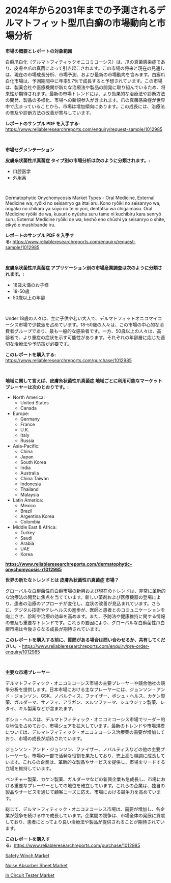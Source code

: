 <p><h1>2024年から2031年までの予測されるデルマトフィット型爪白癬の市場動向と市場分析</h1></p><p><strong>市場の概要とレポートの対象範囲</strong></p>
<p><p>白癬爪白化（デルマトフィティックオニコミコーシス）は、爪の真菌感染症であり、皮膚や爪の真菌によって引き起こされます。この市場の将来と現在の見通しは、現在の市場成長分析、市場予測、および最新の市場動向を含みます。白癬爪白化市場は、予測期間中に年率5.7％で成長すると予想されています。この市場は、製薬会社や医療機関が新たな治療法や製品の開発に取り組んでいるため、将来性が期待されます。最新の市場トレンドには、より効果的な治療法や診断方法の開発、製品の多様化、市場への新規参入が含まれます。爪の真菌感染症が世界中で広まっていることから、市場は増加傾向にあります。この成長には、治療法の普及や診断方法の改善が寄与しています。</p></p>
<p><strong>レポートのサンプル PDF を入手する:</strong> <a href="https://www.reliableresearchreports.com/enquiry/request-sample/1012985">https://www.reliableresearchreports.com/enquiry/request-sample/1012985</a></p>
<p>&nbsp;</p>
<p><strong>市場セグメンテーション</strong></p>
<p><strong>皮膚糸状菌性爪真菌症 タイプ別の市場分析は次のように分類されます。:</strong></p>
<p><ul><li>口腔医学</li><li>外用薬</li></ul></p>
<p>&nbsp;</p>
<p><p>Dermatophytic Onychomycosis Market Types - Oral Medicine, External Medicine wa, ryōiki no seisanryo ga ittai aru. Kono ryōiki no seisanryo wa, ongaku no chikara ya sōyō no te ni yori, dentatsu wa chigaimasu. Oral Medicine ryōiki de wa, kusuri o nyūshu suru tame ni kuchibiru kara senryō suru. External Medicine ryōiki de wa, keshō eno chūshi ya seisanryo o shite, eikyō o mushibande iru.</p></p>
<p><strong>レポートのサンプル PDF を入手する:</strong>&nbsp;<a href="https://www.reliableresearchreports.com/enquiry/request-sample/1012985">https://www.reliableresearchreports.com/enquiry/request-sample/1012985</a></p>
<p>&nbsp;</p>
<p><strong> 皮膚糸状菌性爪真菌症 アプリケーション別の市場産業調査は次のように分類されます。:</strong></p>
<p><ul><li>18歳未満のお子様</li><li>18-50歳</li><li>50歳以上の年齢</li></ul></p>
<p>&nbsp;</p>
<p><p>Under 18歳の人々は、主に子供や若い大人で、デルマトフィットオニコマイコーシス市場で少数派を占めています。18-50歳の人々は、この市場の中心的な消費者グループであり、最も一般的な感染者です。一方、50歳以上の人々は、高齢者で、より重症の症状を示す可能性があります。それぞれの年齢層に応じた適切な治療法や予防策が必要です。</p></p>
<p><strong>このレポートを購入する:</strong>&nbsp; <a href="https://www.reliableresearchreports.com/purchase/1012985">https://www.reliableresearchreports.com/purchase/1012985</a></p>
<p>&nbsp;</p>
<p><strong>地域に関して言えば、皮膚糸状菌性爪真菌症 地域ごとに利用可能なマーケットプレーヤーは次のとおりです。:</strong></p>
<p><ul>
    <li>
        North America:
        <ul>
            <li>United States</li>
            <li>Canada</li>
        </ul>
    </li>
    <li>
        Europe:
        <ul>
            <li>Germany</li>
            <li>France</li>
            <li>U.K.</li>
            <li>Italy</li>
            <li>Russia</li>
        </ul>
    </li>
    <li>
        Asia-Pacific:
        <ul>
            <li>China</li>
            <li>Japan</li>
            <li>South Korea</li>
            <li>India</li>
            <li>Australia</li>
            <li>China Taiwan</li>
            <li>Indonesia</li>
            <li>Thailand</li>
            <li>Malaysia</li>
        </ul>
    </li>
    <li>
        Latin America:
        <ul>
            <li>Mexico</li>
            <li>Brazil</li>
            <li>Argentina Korea</li>
            <li>Colombia</li>
        </ul>
    </li>
    <li>
        Middle East & Africa:
        <ul>
            <li>Turkey</li>
            <li>Saudi</li>
            <li>Arabia</li>
            <li>UAE</li>
            <li>Korea</li>
        </ul>
    </li>
    </ul></p>
<p><strong><a href="https://www.reliableresearchreports.com/dermatophytic-onychomycosis-r1012985">https://www.reliableresearchreports.com/dermatophytic-onychomycosis-r1012985</a></strong>&nbsp;</p>
<p><strong>世界の新たなトレンドとは 皮膚糸状菌性爪真菌症 市場？</strong></p>
<p><p>グローバルな白癬菌性爪白癬市場の新興および現在のトレンドは、非常に革新的な治療法の開発に焦点を当てています。新しい薬剤および医療機器の登場により、患者の治療のアプローチが変化し、症状の改善が見込まれています。さらに、デジタル技術やテレヘルスの進歩が、医師と患者とのコミュニケーションを向上させ、診断や治療の効率を高めます。また、予防法や健康維持に関する情報の普及も重要なトレンドです。これらの要因により、グローバルな白癬菌性爪白癬市場は今後さらなる成長が期待されています。</p></p>
<p><strong>このレポートを購入する前に、質問がある場合は問い合わせるか、共有してください。</strong>- <a href="https://www.reliableresearchreports.com/enquiry/pre-order-enquiry/1012985">https://www.reliableresearchreports.com/enquiry/pre-order-enquiry/1012985</a></p>
<p>&nbsp;</p>
<p><strong>主要な市場プレーヤー</strong></p>
<p><p>デルマトフィティック・オニコミコーシス市場の主要プレーヤーや競合他社の競争分析を提供します。日本市場における主なプレーヤーには、ジョンソン・アンド・ジョンソン、GSK、ノバルティス、ファイザー、ボシュ・ヘルス、カケン製薬、ガルダーマ、サノフィ、アラガン、メルツファーマ、シュウジェン製薬、レタイ、キル製薬などが含まれます。</p><p>ボシュ・ヘルスは、デルマトフィティック・オニコミコーシス市場でリーダー的な地位を占めており、市場シェアを拡大しています。最新のトレンドや市場規模については、デルマトフィティック・オニコミコーシス治療薬の需要が増加しており、市場の成長が期待されています。</p><p>ジョンソン・アンド・ジョンソン、ファイザー、ノバルティスなどの他の主要プレーヤーも、市場の一部で活発な役割を果たしており、売上高も順調に成長しています。これらの企業は、革新的な製品やサービスを提供し、市場をリードする立場を維持しています。</p><p>ベンチャー製薬、カケン製薬、ガルダーマなどの新興企業も急成長し、市場における重要なプレーヤーとしての地位を確立しています。これらの企業は、独自の製品やサービスを通じて顧客ニーズに応え、市場における競争力を高めています。</p><p>総じて、デルマトフィティック・オニコミコーシス市場は、需要が増加し、各企業が競争を続ける中で成長しています。企業間の競争は、市場全体の発展に貢献しており、患者にとってより良い治療法や製品が提供されることが期待されています。</p></p>
<p><strong>このレポートを購入する:</strong>&nbsp;&nbsp;<a href="https://www.reliableresearchreports.com/purchase/1012985">https://www.reliableresearchreports.com/purchase/1012985</a></p>
<p><p><a href="https://github.com/YashRP12/Market-Research-Report-List-4/blob/main/safety-winch-market.md">Safety Winch Market</a></p><p><a href="https://www.linkedin.com/pulse/noise-absorber-sheet-market-furnishes-information-share-trends-m8mwf?trackingId=pIkEyDHyQmrvDe%2B6GvHdoA%3D%3D">Noise Absorber Sheet Market</a></p><p><a href="https://www.linkedin.com/pulse/circuit-tester-market-report-reveals-latest-trends-growth-opportunities-dbqqf?trackingId=iYaaCudn8V2sY1MnQiUrXQ%3D%3D">In Circuit Tester Market</a></p></p>